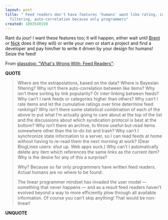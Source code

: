 ```yaml
---
layout: post
title: " Feed readers don't have features 'humans' want like rating, interlinking,
  filtering, auto-correlation because only programmers"
created: 1093540150
---
```

Rant du jour! I want these features too; it will happen, either wait until <a href="http://inessential.com/">Brent</a> or <a href="http://nick.typepad.com/">Nick</a> does it (they will) or write your own or start a project and find a developer and pay him/her to  write it driven by your design for humans! Seize the feed!

From <a href="http://www.glassdog.com/archives/2004/08/25/whats_wrong_with_feed_readers.html">glassdog: &quot;What's Wrong With: Feed Readers&quot;</a>:
<p><strong>QUOTE</strong></p><blockquote>Where are the extrapolations, based on the data? Where is Bayesian filtering? Why isn&#8217;t there auto-correlation between like items? Why isn&#8217;t there sorting by link popularity? Or inter-linking between feeds? Why can&#8217;t I rank feeds or categories higher than others? Why can&#8217;t I rate items and let the cumulative ratings over time determine feed rankings? Why isn&#8217;t there some statistical combination of each of the above to put what I&#8217;m actually going to care about at the top of the list and the discussions about which syndication protocol is best at the bottom? Why isn&#8217;t there an archive, to throw useful-but-read items somewhere other than the to-do list and trash? Why can&#8217;t I synchronize state information to a server, so I can read feeds at home without having to re-read them the next morning at work? (Dear BlogLines users: shut up. Web apps suck.) Why can&#8217;t I automatically delete any item which references the same links as the current item? Why is the desire for any of this a surprise?

Why? Because so far only programmers have written feed readers. Actual humans are no where to be found.

The linear programmer mindset has invaded the user model &#8212; something that never happens &#8212; and as a result feed readers haven&#8217;t evolved beyond a way to more efficiently plow through all available information. Of course you can&#8217;t skip anything! That would be non-linear!</blockquote><p><strong>UNQUOTE</strong></p>

